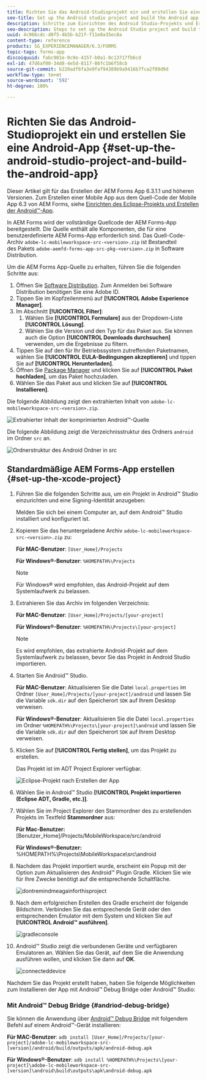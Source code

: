 ```yaml
---
title: Richten Sie das Android-Studioprojekt ein und erstellen Sie eine Android-App
seo-title: Set up the Android studio project and build the Android app
description: Schritte zum Einrichten des Android Studio-Projekts und Erstellen des Installationsprogramms für die AEM Forms-App
seo-description: Steps to set up the Android Studio project and build the installer for the AEM Forms app
uuid: 4c966cdc-d0f5-4b5b-b21f-f11e8a35ec8a
content-type: reference
products: SG_EXPERIENCEMANAGER/6.3/FORMS
topic-tags: forms-app
discoiquuid: fabc981e-0c9e-4157-b0a1-0c13717fb6cd
exl-id: 47d6af00-34d8-4e5d-8117-86fc1b6f58cb
source-git-commit: b220adf6fa3e9faf94389b9a9416b7fca2f89d9d
workflow-type: tm+mt
source-wordcount: '592'
ht-degree: 100%

---
```


# Richten Sie das Android-Studioprojekt ein und erstellen Sie eine Android-App {#set-up-the-android-studio-project-and-build-the-android-app}

Dieser Artikel gilt für das Erstellen der AEM Forms App 6.3.1.1 und höheren Versionen. Zum Erstellen einer Mobile App aus dem Quell-Code der Mobile App 6.3 von AEM Forms, siehe [Einrichten des Eclipse-Projekts und Erstellen der Android™-App](/help/forms/using/setup-eclipse-project-build-installer.md).

In AEM Forms wird der vollständige Quellcode der AEM Forms-App bereitgestellt. Die Quelle enthält alle Komponenten, die für eine benutzerdefinierte AEM Forms-App erforderlich sind. Das Quell-Code-Archiv `adobe-lc-mobileworkspace-src-<version>.zip` ist Bestandteil des Pakets `adobe-aemfd-forms-app-src-pkg-<version>.zip` in Software Distribution.

Um die AEM Forms App-Quelle zu erhalten, führen Sie die folgenden Schritte aus:

1. Öffnen Sie [Software Distribution](https://experience.adobe.com/downloads). Zum Anmelden bei Software Distribution benötigen Sie eine Adobe ID.
1. Tippen Sie im Kopfzeilenmenü auf **[!UICONTROL Adobe Experience Manager]**.
1. Im Abschnitt **[!UICONTROL Filter]**:
   1. Wählen Sie **[!UICONTROL Formulare]** aus der Dropdown-Liste **[!UICONTROL Lösung]**.
   2. Wählen Sie die Version und den Typ für das Paket aus. Sie können auch die Option **[!UICONTROL Downloads durchsuchen]** verwenden, um die Ergebnisse zu filtern.
1. Tippen Sie auf den für Ihr Betriebssystem zutreffenden Paketnamen, wählen Sie **[!UICONTROL EULA-Bedingungen akzeptieren]** und tippen Sie auf **[!UICONTROL Herunterladen]**.
1. Öffnen Sie [Package Manager](https://docs.adobe.com/content/help/de-DE/experience-manager-65/administering/contentmanagement/package-manager.html) und klicken Sie auf **[!UICONTROL Paket hochladen]**, um das Paket hochzuladen.
1. Wählen Sie das Paket aus und klicken Sie auf **[!UICONTROL Installieren]**.

Die folgende Abbildung zeigt den extrahierten Inhalt von `adobe-lc-mobileworkspace-src-<version>.zip`.

![Extrahierter Inhalt der komprimierten Android™-Quelle](assets/mws-content-1.png)

Die folgende Abbildung zeigt die Verzeichnisstruktur des Ordners `android` im Ordner `src` an.

![Ordnerstruktur des Android Ordner in src](assets/android-folder.png)

## Standardmäßige AEM Forms-App erstellen {#set-up-the-xcode-project}

1. Führen Sie die folgenden Schritte aus, um ein Projekt in Android™ Studio einzurichten und eine Signing-Identität anzugeben:

   Melden Sie sich bei einem Computer an, auf dem Android™ Studio installiert und konfiguriert ist.

1. Kopieren Sie das heruntergeladene Archiv `adobe-lc-mobileworkspace-src-<version>.zip` zu:

   **Für MAC-Benutzer**: `[User_Home]/Projects`

   **Für Windows®-Benutzer**: `%HOMEPATH%\Projects`

   >[!NOTE]
   >
   >Für Windows® wird empfohlen, das Android-Projekt auf dem Systemlaufwerk zu belassen.

1. Extrahieren Sie das Archiv im folgenden Verzeichnis:

   **Für MAC-Benutzer**: `[User_Home]/Projects/[your-project]`

   **Für Windows®-Benutzer**: `%HOMEPATH%\Projects\[your-project]`

   >[!NOTE]
   >
   >Es wird empfohlen, das extrahierte Android-Projekt auf dem Systemlaufwerk zu belassen, bevor Sie das Projekt in Android Studio importieren.

1. Starten Sie Android™ Studio.

   **Für MAC-Benutzer**: Aktualisieren Sie die Datei `local.properties` im Ordner `[User_Home]/Projects/[your-project]/android` und lassen Sie die Variable `sdk.dir` auf den Speicherort `SDK` auf Ihrem Desktop verweisen.

   **Für Windows®-Benutzer**: Aktualisieren Sie die Datei `local.properties` im Ordner `%HOMEPATH%\Projects\[your-project]\android` und lassen Sie die Variable `sdk.dir` auf den Speicherort `SDK` auf Ihrem Desktop verweisen.

1. Klicken Sie auf **[!UICONTROL Fertig stellen]**, um das Projekt zu erstellen.

   Das Projekt ist im ADT Project Explorer verfügbar.

   ![Eclipse-Projekt nach Erstellen der App](assets/eclipsebuildmws.png)

1. Wählen Sie in Android™ Studio **[!UICONTROL Projekt importieren (Eclipse ADT, Gradle, etc.)]**.
1. Wählen Sie im Project Explorer den Stammordner des zu erstellenden Projekts im Textfeld **Stammordner** aus:

   **Für Mac-Benutzer:** [Benutzer_Home]/Projects/MobileWorkspace/src/android

   **Für Windows®-Benutzer:** %HOMEPATH%\Projects\MobileWorkspace\src\android

1. Nachdem das Projekt importiert wurde, erscheint ein Popup mit der Option zum Aktualisieren des Android™ Plugin Gradle. Klicken Sie wie für Ihre Zwecke benötigt auf die entsprechende Schaltfläche.

   ![dontremindmeagainforthisproject](assets/dontremindmeagainforthisproject.png)

1. Nach dem erfolgreichen Erstellen des Gradle erscheint der folgende Bildschirm. Verbinden Sie das entsprechende Gerät oder den entsprechenden Emulator mit dem System und klicken Sie auf **[!UICONTROL Android™ ausführen]**.

   ![gradleconsole](assets/gradleconsole.png)

1. Android™ Studio zeigt die verbundenen Geräte und verfügbaren Emulatoren an. Wählen Sie das Gerät, auf dem Sie die Anwendung ausführen wollen, und klicken Sie dann auf **OK**.

   ![connecteddevice](assets/connecteddevice.png)

Nachdem Sie das Projekt erstellt haben, haben Sie folgende Möglichkeiten zum Installieren der App mit Android™ Debug Bridge oder Android™ Studio:

### Mit Android™ Debug Bridge {#andriod-debug-bridge}

Sie können die Anwendung über [Android™ Debug Bridge](https://developer.android.com/tools/help/adb.html) mit folgendem Befehl auf einem Android™-Gerät installieren:

**Für MAC-Benutzer**: `adb install [User_Home]/Projects/[your-project]/adobe-lc-mobileworkspace-src-[version]/android/build/outputs/apk/android-debug.apk`

**Für Windows®-Benutzer**: `adb install %HOMEPATH%\Projects\[your-project]\adobe-lc-mobileworkspace-src-[version]\android\build\outputs\apk\android-debug.apk`
